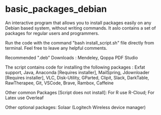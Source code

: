 # basic_packages_debian

An interactive program that allows you to install packages easily on any Debian based system, without writing commands.
It aslo contains a set of packages for regular users and programmers.

Run the code with the command "bash install_script.sh" file directly from terminal.
Feel free to leave any helpful comments.

Recommended ".deb" Downloads : Mendeley, Qoppa PDF Studio

The script contains code for installing the following packages :
Exfat support, Java, Anaconda [Requires installer], MailSpring, Jdownloader [Requires installer], VLC, Disk-Utility, GParted, Clipit, Slack, DarkTable, RawTherapee, Git, VSCode, Brave, Rambox, Caffeine

Other common Packages [Script does not install]:
For R use R-Cloud; For Latex use Overleaf


Other optional packages: Solaar (Logitech Wireless device manager)
